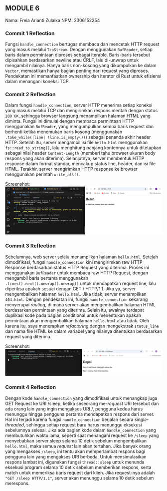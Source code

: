 ## MODULE 6

Nama: Freia Arianti Zulaika
NPM: 2306152254

### Commit 1 Reflection

Fungsi `handle_connection` bertugas membaca dan mencetak HTTP request yang masuk melalui `TcpStream`. Dengan menggunakan `BufReader`, setiap baris dalam permintaan diproses sebagai iterable. Baris-baris tersebut dipisahkan berdasarkan newline atau CRLF, lalu di-unwrap untuk mengambil nilainya. Hanya baris non-kosong yang dikumpulkan ke dalam `Vector`, memastikan hanya bagian penting dari request yang diproses. Pendekatan ini memanfaatkan ownership dan iterator di Rust untuk efisiensi dalam menangani koneksi TCP.

### Commit 2 Reflection

Dalam fungsi `handle_connection`, server HTTP menerima setiap koneksi yang masuk melalui TCP dan mengirimkan respons mentah dengan status `200 OK`, sehingga browser langsung menampilkan halaman HTML yang diminta. Fungsi ini dimulai dengan membaca permintaan HTTP menggunakan `BufReader`, yang mengumpulkan semua baris request dan berhenti ketika menemukan baris kosong (menggunakan `.take_while(|line| !line.is_empty())`) sebagai penanda akhir header HTTP. Setelah itu, server mengambil isi file `hello.html` menggunakan `fs::read_to_string()`, lalu menghitung panjang kontennya untuk ditetapkan sebagai nilai header `Content-Length` (memberi tahu browser ukuran body respons yang akan diterima). Selanjutnya, server membentuk HTTP response dalam format standar, mencakup status line, header, dan isi file HTML. Terakhir, server mengirimkan HTTP response ke browser menggunakan perintah `write_all()`.

Screenshot:
![Commit 2 screen capture](/assets/images/commit2.png)

### Commit 3 Reflection

Sebelumnya, web server selalu menampilkan halaman `hello.html`. Setelah dimodifikasi, fungsi `handle_connection` kini mengirimkan raw HTTP Response berdasarkan status HTTP Request yang diterima. Proses ini menggunakan `BufReader` untuk membaca raw HTTP Request, dengan mengambil baris pertama menggunakan `.lines().next().unwrap().unwrap()` untuk mendapatkan request line, lalu diperiksa apakah sesuai dengan GET / HTTP/1.1. Jika ya, server mengembalikan halaman `hello.html`. Jika tidak, server menampilkan `404.html`. Dengan pendekatan ini, fungsi `handle_connection` sekarang menyerupai _routing_, di mana server akan mengembalikan halaman HTML berdasarkan permintaan yang diterima. Selain itu, awalnya terdapat duplikasi kode pada bagian conditional untuk menentukan apakah permintaan akan mengembalikan halaman `hello.html` atau tidak. Oleh karena itu, saya menerapkan _refactoring_ dengan mengekstrak `status_line` dan nama file HTML ke dalam variabel yang nilainya ditentukan berdasarkan request yang diterima.

Screenshot:
![Commit 3 screen capture](/assets/images/commit3.png)

### Commit 4 Reflection

Dengan kode `handle_connection` yang dimodifikasi untuk menangkap juga GET Request ke URI /sleep, ketika seseorang me-_request_ URI tersebut dan ada orang lain yang ingin mengakses URI /, pengguna kedua harus menunggu hingga pengguna pertama mendapatkan respons dari server. Hal ini terjadi karena fungsi `handle_connection` berjalan secara _single-threaded_, sehingga setiap request baru harus menunggu eksekusi sebelumnya selesai. Jika ada bagian kode dalam `handle_connection` yang membutuhkan waktu lama, seperti saat menangani request ke `/sleep` yang menyebabkan server sleep selama 10 detik sebelum mengembalikan `hello.html`, maka semua _request_ lain akan tertahan. Jika banyak orang yang mengakses `/sleep`, ini tentu akan memperlambat respons bagi pengguna lain yang mengakses URI berbeda. Untuk mensimulasikan respons lambat ini, digunakan fungsi `thread::sleep` untuk menunda eksekusi program selama 10 detik sebelum memberikan respons, serta match untuk memeriksa baris request dari klien. Jika request-nya adalah `"GET /sleep HTTP/1.1"`, server akan menunggu selama 10 detik sebelum merespons.